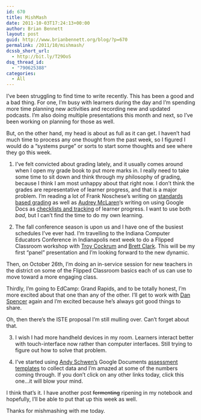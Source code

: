 ```yaml
---
id: 670
title: MishMash
date: 2011-10-03T17:24:13+00:00
author: Brian Bennett
layout: post
guid: http://www.brianbennett.org/blog/?p=670
permalink: /2011/10/mishmash/
dcssb_short_url:
  - http://bit.ly/T29OoS
dsq_thread_id:
  - "790625388"
categories:
  - All
---
```

I&#8217;ve been struggling to find time to write recently. This has been a good and a bad thing. For one, I&#8217;m busy with learners during the day and I&#8217;m spending more time planning new activities and recording new and updated podcasts. I&#8217;m also doing multiple presentations this month and next, so I&#8217;ve been working on planning for those as well.

But, on the other hand, my head is about as full as it can get. I haven&#8217;t had much time to process any one thought from the past week, so I figured I would do a &#8220;systems purge&#8221; or sorts to start some thoughts and see where they go this week.

1. I&#8217;ve felt convicted about grading lately, and it usually comes around when I open my grade book to put more marks in. I really need to take some time to sit down and think through my philosophy of grading, because I think I am most unhappy about that right now. I don&#8217;t think the grades are representative of learner progress, and that is a major problem. I&#8217;m reading a lot of Frank Noschese&#8217;s writing on [standards based grading](http://fnoschese.wordpress.com/category/standards-based-grading-2/) as well as [Audrey McLaren](http://www.twitter.com/a_mcsquared)&#8216;s writing on using Google Docs as [checklists and tracking](http://audrey-mcsquared.blogspot.com/2011/09/googledocs-will-you-marry-me.html) of learner progress. I want to use both _bad_, but I can&#8217;t find the time to do my own learning.</p> 

2. The fall conference season is upon us and I have one of the busiest schedules I&#8217;ve ever had. I&#8217;m travelling to the Indiana Computer Educators Conference in Indianapolis next week to do a Flipped Classroom workshop with [Troy Cockrum](http://www.twitter.com/tcockrum) and [Brett Clark](http://www.twitter.com/mr_brett_clark). This will be my first &#8220;panel&#8221; presentation and I&#8217;m looking forward to the new dynamic.
  
Then, on October 26th, I&#8217;m doing an in-service session for new teachers in the district on some of the Flipped Classroom basics each of us can use to move toward a more engaging class.
  
Thirdly, I&#8217;m going to EdCamp: Grand Rapids, and to be totally honest, I&#8217;m more excited about that one than any of the other. I&#8217;ll get to work with [Dan Spencer](http://www.twitter.com/runfardvs) again and I&#8217;m excited because he&#8217;s always got good things to share.
  
Oh, then there&#8217;s the ISTE proposal I&#8217;m still mulling over. Can&#8217;t forget about that.

3. I wish I had more handheld devices in my room. Learners interact better with touch-interface now rather than computer interfaces. Still trying to figure out how to solve that problem.

4. I&#8217;ve started using [Andy Schwen&#8217;s](http://www.twitter.com/mrschwen) Google Documents [assessment templates](http://mrschwen.blogspot.com/p/assessment-template.html) to collect data and I&#8217;m amazed at some of the numbers coming through. If you don&#8217;t click on any other links today, click this one&#8230;it will blow your mind.

I think that&#8217;s it. I have another post <del datetime="2011-10-03T22:21:14+00:00">fermenting</del> ripening in my notebook and hopefully, I&#8217;ll be able to put that up this week as well.

Thanks for mishmashing with me today.